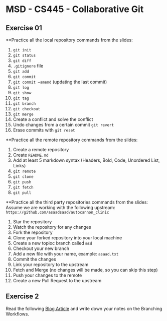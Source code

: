 # MSD - CS445 - Collaborative Git
## Exercise 01
**Practice all the local repository commands from the slides:
1. `git init`
2. `git status`
3. `git diff`
4. `.gitignore` file
5. `git add`
6. `git commit`
7. `git commit –amend` (updating the last commit)
8. `git log`
9. `git show`
10. `git tag`
11. `git branch`
12. `git checkout`
13. `git merge`
14. Create a conflict and solve the conflict
15. Undo changes from a certain commit `git revert`
16. Erase commits with `git reset`
  
**Practice all the remote repository commands from the slides:
1. Create a remote repository
2. Create `README.md`
3. Add at least 5 markdown syntax (Headers, Bold, Code, Unordered List, Links)
4. `git remote`
5. `git clone`
6. `git push`
7. `git fetch`
8. `git pull`
  
**Practice all the third party repositories commands from the slides:  
Assume we are working with the following upstream: `https://github.com/asaadsaad/autocannon_clinic`
1. Star the repository
2. Watch the repository for any changes
3. Fork the repository
4. Clone your forked repository into your local machine 
5. Create a new topioc branch called `msd`
6. Checkout your new branch
7. Add a new file with your name, example: `asaad.txt`
8. Commit the changes
9. Link your repository to the upstream
10. Fetch and Merge (no changes will be made, so you can skip this step)
11. Push your changes to the remote
12. Create a new Pull Request to the upstream
  
## Exercise 2
Read the following [Blog Article](https://backlog.com/git-tutorial/branching-workflows/) and write down your notes on the Branching Workflows. 
